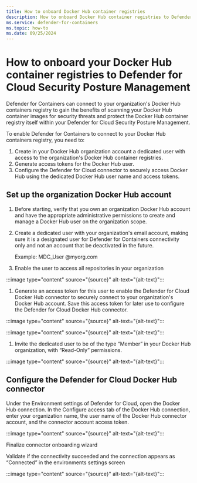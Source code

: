```yaml
---
title: How to onboard Docker Hub container registries
description: How to onboard Docker Hub container registries to Defender for Containers
ms.service: defender-for-containers
ms.topic: how-to
ms.date: 09/25/2024
---
```


# How to onboard your Docker Hub container registries to Defender for Cloud Security Posture Management

Defender for Containers can connect to your organization's Docker Hub containers registry to gain the benefits of scanning your Docker Hub container images for security threats and protect the Docker Hub container registry itself within your Defender for Cloud Security Posture Management.

To enable Defender for Containers to connect to your Docker Hub containers registry, you need to:

1. Create in your Docker Hub organization account a dedicated user with access to the organization's Docker Hub container registries.
1. Generate access tokens for the Docker Hub user.
1. Configure the Defender for Cloud connector to securely access Docker Hub using the dedicated Docker Hub user name and access tokens.

## Set up the organization Docker Hub account

1. Before starting, verify that you own an organization Docker Hub account and have the appropriate administrative permissions to create and manage a Docker Hub user on the organization scope.

1. Create a dedicated user with your organization's email account, making sure it is a designated user for Defender for Containers connectivity only and not an account that be deactivated in the future.

    Example: MDC_User @myorg.com  

1. Enable the user to access all repositories in your organization

:::image type="content" source="{source}" alt-text="{alt-text}":::

1. Generate an access token for this user to enable the Defender for Cloud Docker Hub connector to securely connect to your organization's Docker Hub account. Save this access token for later use to configure the Defender for Cloud Docker Hub connector.

:::image type="content" source="{source}" alt-text="{alt-text}":::

:::image type="content" source="{source}" alt-text="{alt-text}":::

1. Invite the dedicated user to be of the type “Member” in your Docker Hub organization, with “Read-Only” permissions.

:::image type="content" source="{source}" alt-text="{alt-text}":::

## Configure the Defender for Cloud Docker Hub connector

Under the Environment settings of Defender for Cloud, open the Docker Hub connection. In the Configure access tab of the Docker Hub connection, enter your organization name, the user name of the Docker Hub connector account, and the connector account access token.

:::image type="content" source="{source}" alt-text="{alt-text}":::

Finalize connector onboarding wizard

Validate if the connectivity succeeded and the connection appears as “Connected” in the environments settings screen

:::image type="content" source="{source}" alt-text="{alt-text}":::
